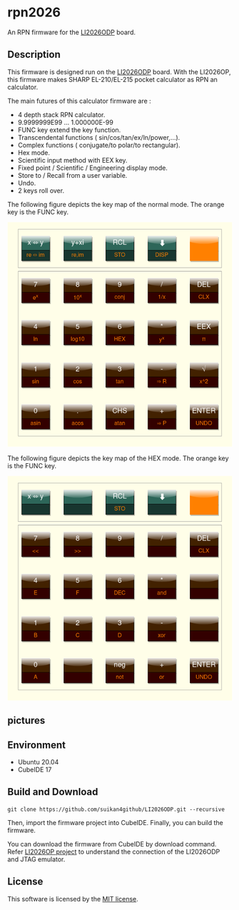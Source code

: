 # rpn2026
An RPN firmware for the [LI2026ODP](https://github.com/suikan4github/LI2026ODP) board. 
## Description
This firmware is designed run on the [LI2026ODP](https://github.com/suikan4github/LI2026ODP) board. With the LI2026OP, this firmware makes SHARP EL-210/EL-215 pocket calculator as RPN an calculator.

The main futures of this calculator firmware are : 
- 4 depth stack RPN calculator.
- 9.9999999E99 ... 1.000000E-99
- FUNC key extend the key function.
- Transcendental functions ( sin/cos/tan/ex/ln/power,...).
- Complex functions ( conjugate/to polar/to rectangular).
- Hex mode.
- Scientific input method with EEX key.
- Fixed point / Scientific / Engineering display mode.
- Store to / Recall from a user variable. 
- Undo.
- 2 keys roll over. 

The following figure depicts the key map of the normal mode. The orange key is the FUNC key. 

![](image/rpn2026-DEC.drawio.png)

The following figure depicts the key map of the HEX mode. The orange key is the FUNC key. 

![](image/rpn2026-HEX.drawio.png)
## pictures
## Environment
- Ubuntu 20.04
- CubeIDE 17
## Build and Download

```
git clone https://github.com/suikan4github/LI2026ODP.git --recursive

```

Then, import the firmware project into CubeIDE. Finally, you can build the firmware. 

You can download the firmware from CubeIDE by download command. Refer [LI2026OP project](https://github.com/suikan4github/LI2026ODP) to understand the connection of the LI2026ODP and JTAG emulator. 

## License
This software is licensed by the [MIT license](LICENSE.md). 